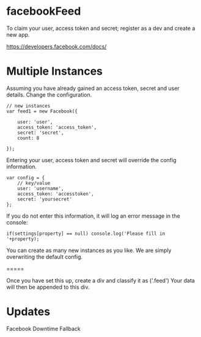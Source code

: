 facebookFeed
============

To claim your user, access token and secret; register as a dev and create a new app.

https://developers.facebook.com/docs/

Multiple Instances
=====

Assuming you have already gained an access token, secret and user details. Change the configuration.

    // new instances
	var feed1 = new Facebook({

		user: 'user',
		access_token: 'access_token',
		secret: 'secret',
		count: 8

	});

Entering your user, access token and secret will override the config information. 

	var config = {
		// key/value
		user: 'username',
		access_token: 'accesstoken',
		secret: 'yoursecret'
	};

If you do not enter this information, it will log an error message in the console:

	if(settings[property] == null) console.log('Please fill in '+property);

You can create as many new instances as you like. We are simply overwriting the default config.

=====

Once you have set this up, create a div and classify it as ('.feed') Your data will then be appended to this div.

Updates
=====

Facebook Downtime Fallback